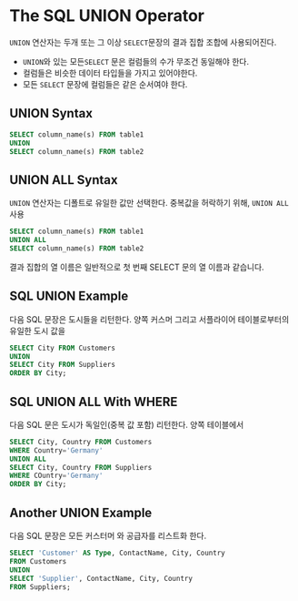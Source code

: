 # The SQL UNION Operator
`UNION` 연산자는 두개 또는 그 이상 `SELECT`문장의 결과 집합 조합에 사용되어진다.
- `UNION`와 있는 모든`SELECT` 문은 컬럼들의 수가 무조건 동일해야 한다.
- 컬럼들은 비슷한 데이터 타입들을 가지고 있어야한다.
- 모든 `SELECT` 문장에 컬럼들은 같은 순서여야 한다.
## UNION Syntax
```sql
SELECT column_name(s) FROM table1
UNION
SELECT column_name(s) FROM table2
```
## UNION ALL Syntax
`UNION` 연산자는 디폴트로 유일한 값만 선택한다. 중복값을 허락하기 위해, `UNION ALL` 사용
```sql
SELECT column_name(s) FROM table1
UNION ALL
SELECT column_name(s) FROM table2
```
결과 집합의 열 이름은 일반적으로 첫 번째 SELECT 문의 열 이름과 같습니다.
## SQL UNION Example
다음 SQL 문장은 도시들을 리턴한다. 양쪽 커스머 그리고 서플라이어 테이블로부터의 유일한 도시 값을
```sql
SELECT City FROM Customers
UNION
SELECT City FROM Suppliers
ORDER BY City;
```
## SQL UNION ALL With WHERE
다음 SQL 문은 도시가 독일인(중복 값 포함) 리턴한다. 양쪽 테이블에서
```sql
SELECT City, Country FROM Customers
WHERE Country='Germany'
UNION ALL
SELECT City, Country FROM Suppliers
WHERE COuntry='Germany'
ORDER BY City;
```
## Another UNION Example
다음 SQL 문장은 모든 커스터머 와 공급자를 리스트화 한다.
```sql
SELECT 'Customer' AS Type, ContactName, City, Country
FROM Customers
UNION
SELECT 'Supplier', ContactName, City, Country
FROM Suppliers;
```
